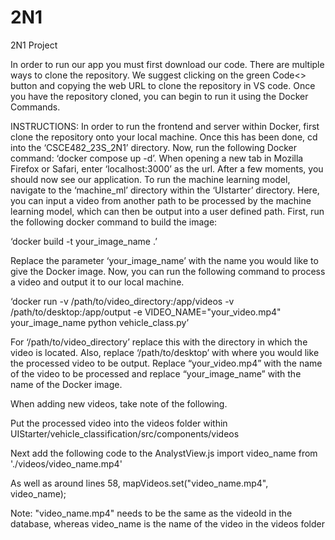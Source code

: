 # 2N1
2N1 Project

In order to run our app you must first download our code. There are multiple ways to clone the repository. We suggest clicking on the green Code<> button and copying the web URL to clone the repository in VS code. 
Once you have the repository cloned, you can begin to run it using the Docker Commands.

INSTRUCTIONS: 
In order to run the frontend and server within Docker, first clone the repository onto your local machine. Once this has been done, cd into the ‘CSCE482_23S_2N1’ directory. Now, run the following Docker command: ‘docker compose up -d’. When opening a new tab in Mozilla Firefox or Safari, enter ‘localhost:3000’ as the url. After a few moments, you should now see our application.
To run the machine learning model, navigate to the ‘machine_ml’ directory within the ‘UIstarter’ directory. Here, you can input a video from another path to be processed by the machine learning model, which can then be output into a user defined path. First, run the following docker command to build the image:

‘docker build -t your_image_name .’ 

Replace the parameter ‘your_image_name’ with the name you would like to give the Docker image. Now, you can run the following command to process a video and output it to our local machine.

‘docker run -v /path/to/video_directory:/app/videos -v /path/to/desktop:/app/output -e VIDEO_NAME="your_video.mp4" your_image_name python vehicle_class.py’

For ‘/path/to/video_directory’ replace this with the directory in which the video is located. Also, replace ‘/path/to/desktop’ with where you would like the processed video to be output. Replace “your_video.mp4” with the name of the video to be processed and replace “your_image_name” with the name of the Docker image.

When adding new videos, take note of the following.

  Put the processed video into the videos folder within UIStarter/vehicle_classification/src/components/videos

  Next add the following code to the AnalystView.js 
	  import video_name from './videos/video_name.mp4'

  As well as around lines 58,
	  mapVideos.set("video_name.mp4", video_name);

  Note: "video_name.mp4" needs to be the same as the videoId in the database, whereas
         video_name is the name of the video in the videos folder
        
  
